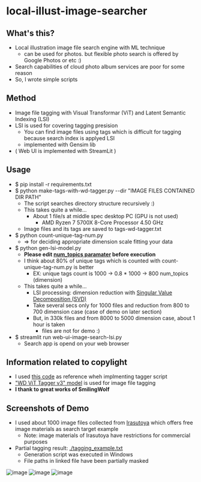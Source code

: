 # local-illust-image-searcher
## What's this?
- Local illustration image file search engine with ML technique
  - can be used for photos. but flexible photo search is offered by Google Photos or etc :)
- Search capabilities of cloud photo album services are poor for some reason
- So, I wrote simple scripts

## Method
- Image file tagging with Visual Transformar (ViT) and Latent Semantic Indexing (LSI)
- LSI is used for covering tagging presision
  - You can find image files using tags which is difficult for tagging because search index is applyed LSI
  - implemented with Gensim lib
- ( Web UI is implemented with StreamLit )

## Usage
- $ pip install -r requirements.txt
- $ python make-tags-with-wd-tagger.py --dir "IMAGE FILES CONTAINED DIR PATH"
  - The script searches directory structure recursively :)
  - This takes quite a while...
    - About 1 file/s at middle spec desktop PC (GPU is not used)
      - AMD Ryzen 7 5700X 8-Core Processor 4.50 GHz
  - Image files and its tags are saved to tags-wd-tagger.txt
- $ python count-unique-tag-num.py
  - => for deciding appropriate dimension scale fitting your data
- $ python gen-lsi-model.py
  - **Please edit [num_topics paramater](https://github.com/ryogrid/local-illust-image-searcher/blob/main/gen-lsi-model.py#L51) before execution**
  - I think about 80% of unique tags which is counted with count-unique-tag-num.py is better
    - EX: unique tags count is 1000 -> 0.8 * 1000 -> 800 num_topics (dimension)
  - This takes quite a while...
    - LSI processing: dimension reduction with [Singular Value Decomposition (SVD)](https://en.wikipedia.org/wiki/Singular_value_decomposition)
    - Take several secs only for 1000 files and reduction from 800 to 700 dimension case (case of demo on later section)
    - But, in 330k files and from 8000 to 5000 dimension case, about 1 hour is taken
      - files are not for demo :)
- $ streamlit run web-ui-image-search-lsi.py
  - Search app is opend on your web browser

## Information related to copylight
- I used [this code](https://huggingface.co/spaces/SmilingWolf/wd-tagger/blob/main/app.py) as reference wheh implmenting tagger script
- ["WD ViT Tagger v3" model](https://huggingface.co/SmilingWolf/wd-vit-tagger-v3) is used for image file tagging
- **I thank to great works of SmilingWolf**

## Screenshots of Demo
- I used about 1000 image files collected from [Irasutoya](https://www.irasutoya.com/) which offers free image materials as search target example
  - Note: image materials of Irasutoya have restrictions for commercial purposes
- Partial tagging result: [./tagging_example.txt](/tagging_example.txt)
  - Generation script was executed in Windows
  - File paths in linked file have been partially masked

![image](https://github.com/user-attachments/assets/3e3a6dce-b3aa-491f-8727-52282821ac7f)
![image](https://github.com/user-attachments/assets/3e66dd5e-7e68-4c68-9d29-884d08ae1e18)
![image](https://github.com/user-attachments/assets/5a6ec06f-879b-42ab-90fe-533a0d611072)



